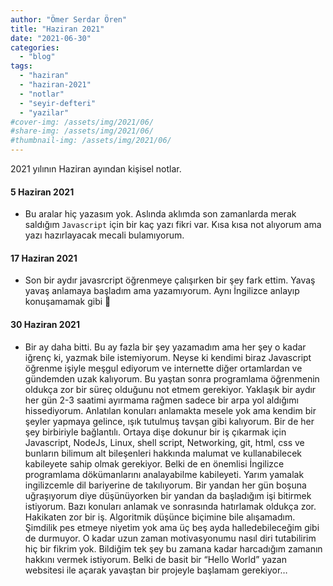 ```yaml
---
author: "Ömer Serdar Ören"
title: "Haziran 2021"
date: "2021-06-30"
categories: 
  - "blog"
tags: 
  - "haziran"
  - "haziran-2021"
  - "notlar"
  - "seyir-defteri"
  - "yazilar"
#cover-img: /assets/img/2021/06/
#share-img: /assets/img/2021/06/
#thumbnail-img: /assets/img/2021/06/
---
```


2021 yılının Haziran ayından kişisel notlar.

#### 5 Haziran 2021

- Bu aralar hiç yazasım yok. Aslında aklımda son zamanlarda merak saldığım `Javascript` için bir kaç yazı fikri var. Kısa kısa not alıyorum ama yazı hazırlayacak mecali bulamıyorum.

#### 17 Haziran 2021

- Son bir aydır javasrcript öğrenmeye çalışırken bir şey fark ettim. Yavaş yavaş anlamaya başladım ama yazamıyorum. Aynı İngilizce anlayıp konuşamamak gibi 🙂

#### 30 Haziran 2021

- Bir ay daha bitti. Bu ay fazla bir şey yazamadım ama her şey o kadar iğrenç ki, yazmak bile istemiyorum. Neyse ki kendimi biraz Javascript öğrenme işiyle meşgul ediyorum ve internette diğer ortamlardan ve gündemden uzak kalıyorum. Bu yaştan sonra programlama öğrenmenin oldukça zor bir süreç olduğunu not etmem gerekiyor. Yaklaşık bir aydır her gün 2-3 saatimi ayırmama rağmen sadece bir arpa yol aldığımı hissediyorum. Anlatılan konuları anlamakta mesele yok ama kendim bir şeyler yapmaya gelince, ışık tutulmuş tavşan gibi kalıyorum. Bir de her şey birbiriyle bağlantılı. Ortaya dişe dokunur bir iş çıkarmak için Javascript, NodeJs, Linux, shell script, Networking, git, html, css ve bunların bilimum alt bileşenleri hakkında malumat ve kullanabilecek kabileyete sahip olmak gerekiyor. Belki de en önemlisi İngilizce programlama dökümanlarını analayabilme kabileyeti. Yarım yamalak ingilizcemle dil bariyerine de takılıyorum. Bir yandan her gün boşuna uğraşıyorum diye düşünüyorken bir yandan da başladığım işi bitirmek istiyorum. Bazı konuları anlamak ve sonrasında hatırlamak oldukça zor. Hakikaten zor bir iş. Algoritmik düşünce biçimine bile alışamadım. Şimdilik pes etmeye niyetim yok ama üç beş ayda halledebileceğim gibi de durmuyor. O kadar uzun zaman motivasyonumu nasıl diri tutabilirim hiç bir fikrim yok. Bildiğim tek şey bu zamana kadar harcadığım zamanın hakkını vermek istiyorum. Belki de basit bir “Hello World” yazan websitesi ile açarak yavaştan bir projeyle başlamam gerekiyor…
